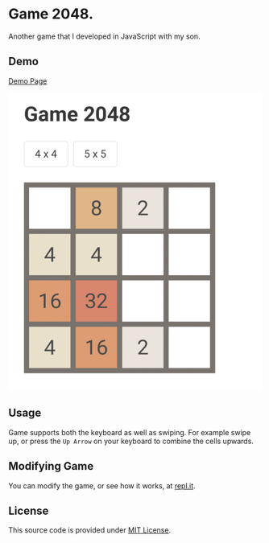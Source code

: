 # Game 2048.

Another game that I developed in JavaScript with my son.

## Demo

[Demo Page](https://game2048.onurcinar.repl.co/)

![Game 2048](screenshot.png)

## Usage

Game supports both the keyboard as well as swiping. For example swipe up, or press the `Up Arrow` on your keyboard to combine the cells upwards.

## Modifying Game

You can modify the game, or see how it works, at [repl.it](https://repl.it/@onurcinar/Game2048).

## License

This source code is provided under [MIT License](LICENSE).
